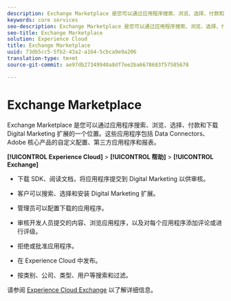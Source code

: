 ```yaml
---
description: Exchange Marketplace 是您可以通过应用程序搜索、浏览、选择、付款和下载 Digital Marketing 扩展的一个位置。这些应用程序包括 Data Connectors、Adobe 核心产品的自定义配置、第三方应用程序和报表。
keywords: core services
seo-description: Exchange Marketplace 是您可以通过应用程序搜索、浏览、选择、付款和下载 Digital Marketing 扩展的一个位置。这些应用程序包括 Data Connectors、Adobe 核心产品的自定义配置、第三方应用程序和报表。
seo-title: Exchange Marketplace
solution: Experience Cloud
title: Exchange Marketplace
uuid: 73db5cc5-5fb2-43a2-a164-5cbca9e9a206
translation-type: tm+mt
source-git-commit: ae97db27349940a8df7ee2ba6678683f57585678

---
```



# Exchange Marketplace

Exchange Marketplace 是您可以通过应用程序搜索、浏览、选择、付款和下载 Digital Marketing 扩展的一个位置。这些应用程序包括 Data Connectors、Adobe 核心产品的自定义配置、第三方应用程序和报表。

**[!UICONTROL Experience Cloud]** &gt; **[!UICONTROL 帮助]** &gt; **[!UICONTROL Exchange]**

<!-- <p>https://wiki.corp.adobe.com/display/marketingcloud/Marketing+Cloud+Exchange </p> 
<p>https://wiki.corp.adobe.com/display/marketingcloud/Marketplace+Implementation#MarketplaceImplementation-Anonymousvsauthenticatedexperience </p> -->

* 下载 SDK、阅读文档，将应用程序提交到 Digital Marketing 以供审核。

* 客户可以搜索、选择和安装 Digital Marketing 扩展。

* 管理员可以配置下载的应用程序。

* 审核开发人员提交的内容、浏览应用程序，以及对每个应用程序添加评论或进行评级。

* 拒绝或批准应用程序。

* 在 Experience Cloud 中发布。

* 按类别、公司、类型、用户等搜索和过滤。

请参阅 [Experience Cloud Exchange](https://exchange.adobe.com/experiencecloud.html) 以了解详细信息。
